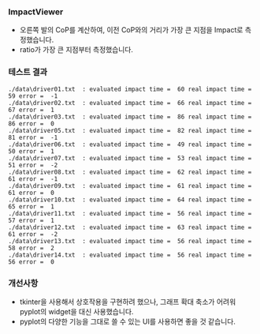 ### ImpactViewer
- 오른쪽 발의 CoP를 계산하여, 이전 CoP와의 거리가 가장 큰 지점을 Impact로 측정했습니다.
- ratio가 가장 큰 지점부터 측정했습니다.

### 테스트 결과
```
./data\driver01.txt  : evaluated impact time =  60 real impact time =  59 error =  -1
./data\driver02.txt  : evaluated impact time =  66 real impact time =  67 error =  1
./data\driver03.txt  : evaluated impact time =  86 real impact time =  86 error =  0
./data\driver05.txt  : evaluated impact time =  82 real impact time =  81 error =  -1
./data\driver06.txt  : evaluated impact time =  49 real impact time =  50 error =  1
./data\driver07.txt  : evaluated impact time =  53 real impact time =  51 error =  -2
./data\driver08.txt  : evaluated impact time =  62 real impact time =  61 error =  -1
./data\driver09.txt  : evaluated impact time =  61 real impact time =  61 error =  0
./data\driver10.txt  : evaluated impact time =  64 real impact time =  65 error =  1
./data\driver11.txt  : evaluated impact time =  56 real impact time =  57 error =  1
./data\driver12.txt  : evaluated impact time =  63 real impact time =  61 error =  -2
./data\driver13.txt  : evaluated impact time =  56 real impact time =  58 error =  2
./data\driver14.txt  : evaluated impact time =  56 real impact time =  56 error =  0
```


### 개선사항
- tkinter을 사용해서 상호작용을 구현하려 했으나, 그래프 확대 축소가 어려워 pyplot의 widget을 대신 사용했습니다.
- pyplot의 다양한 기능을 그대로 쓸 수 있는 UI를 사용하면 좋을 것 같습니다.